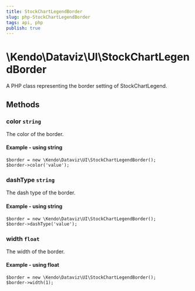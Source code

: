 ```yaml
---
title: StockChartLegendBorder
slug: php-StockChartLegendBorder
tags: api, php
publish: true
---
```


# \Kendo\Dataviz\UI\StockChartLegendBorder

A PHP class representing the border setting of StockChartLegend.


## Methods

### color `string`

The color of the border.


#### Example - using string
    $border = new \Kendo\Dataviz\UI\StockChartLegendBorder();
    $border->color('value');

### dashType `string`

The dash type of the border.


#### Example - using string
    $border = new \Kendo\Dataviz\UI\StockChartLegendBorder();
    $border->dashType('value');

### width `float`

The width of the border.


#### Example - using float
    $border = new \Kendo\Dataviz\UI\StockChartLegendBorder();
    $border->width(1);

